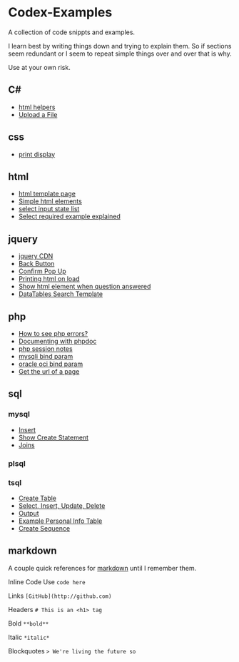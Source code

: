 # Codex-Examples
A collection of code snippts and examples.

I learn best by writing things down and trying to explain them. So if sections seem redundant or I seem to repeat simple things over and over that is why.

Use at your own risk.
## C#
- [html helpers](https://github.com/codexfocus/Codex-Examples/blob/master/csharp/asp-html-helpers.md)
- [Upload a File](https://github.com/codexfocus/Codex-Examples/blob/master/csharp/upload-a-file.md)

## css

- [print display](https://github.com/codexfocus/Codex-Examples/blob/master/css/no-print.md)

## html

- [html template page](https://github.com/codexfocus/Codex-Examples/blob/master/html/html-template.md)
- [Simple html elements](https://github.com/codexfocus/Codex-Examples/blob/master/html/simple-html.md)
- [select input state list](https://github.com/codexfocus/Codex-Examples/blob/master/html/select-state-abbreviations.md)
- [Select required example explained](https://github.com/codexfocus/Codex-Examples/blob/master/html/select-required.md)

## jquery

- [jquery CDN](https://github.com/codexfocus/Codex-Examples/blob/master/jquery/jquery-cdn-sources.md)
- [Back Button](https://github.com/codexfocus/Codex-Examples/blob/master/jquery/back-button.md)
- [Confirm Pop Up](https://github.com/codexfocus/Codex-Examples/blob/master/jquery/confirm-pop-up.md)
- [Printing html on load](https://github.com/codexfocus/Codex-Examples/blob/master/jquery/printing-html-on-load.md)
- [Show html element when question answered](https://github.com/codexfocus/Codex-Examples/blob/master/jquery/show-when-question-answered.md)
- [DataTables Search Template](https://github.com/codexfocus/Codex-Examples/blob/master/jquery/search/datatables-search.md)

## php

- [How to see php errors?](https://github.com/codexfocus/Codex-Examples/blob/master/php/php-errors.md)
- [Documenting with phpdoc](https://github.com/codexfocus/Codex-Examples/blob/master/php/documenting-with-phpdoc.md)
- [php session notes](https://github.com/codexfocus/Codex-Examples/blob/master/php/php-sessions.md)
- [mysqli bind param](https://github.com/codexfocus/Codex-Examples/blob/master/php/mysqli_bind_param.php)
- [oracle oci bind param](https://github.com/codexfocus/Codex-Examples/blob/master/php/oci_bind_by_name.php)
- [Get the url of a page](https://github.com/codexfocus/Codex-Examples/blob/master/php/get-url-of-page.md)

## sql

### mysql
- [Insert](https://github.com/codexfocus/Codex-Examples/blob/master/sql/insert.md)
- [Show Create Statement](https://github.com/codexfocus/Codex-Examples/blob/master/sql/mysql-show-create-statement.md)
- [Joins](https://github.com/codexfocus/Codex-Examples/blob/master/sql/joins.md)

### plsql

### tsql
- [Create Table](https://github.com/codexfocus/Codex-Examples/blob/master/sql/tsql/create-table.md)
- [Select, Insert, Update, Delete](https://github.com/codexfocus/Codex-Examples/blob/master/sql/tsql/select-insert-update-delete-tsql-examples.md)
- [Output](https://github.com/codexfocus/Codex-Examples/blob/master/sql/tsql/output-tsql-example.md)
- [Example Personal Info Table](https://github.com/codexfocus/Codex-Examples/blob/master/sql/tsql/personal-info-example-table.md)
- [Create Sequence](https://github.com/codexfocus/Codex-Examples/blob/master/sql/tsql/sequence.md)

## markdown

A couple quick references for [markdown](https://guides.github.com/features/mastering-markdown/) until I remember them.

Inline Code Use ``code here``

Links `[GitHub](http://github.com)`

Headers `# This is an <h1> tag`

Bold `**bold**`

Italic `*italic*`

Blockquotes
`> We're living the future so`



